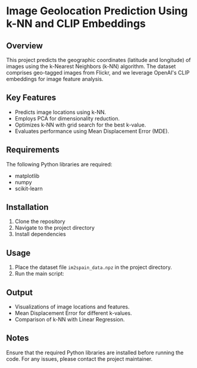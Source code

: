 # Image Geolocation Prediction Using k-NN and CLIP Embeddings

## Overview
This project predicts the geographic coordinates (latitude and longitude) of images using the k-Nearest Neighbors (k-NN) algorithm. The dataset comprises geo-tagged images from Flickr, and we leverage OpenAI's CLIP embeddings for image feature analysis.

## Key Features
- Predicts image locations using k-NN.
- Employs PCA for dimensionality reduction.
- Optimizes k-NN with grid search for the best k-value.
- Evaluates performance using Mean Displacement Error (MDE).

## Requirements
The following Python libraries are required:
- matplotlib
- numpy
- scikit-learn

## Installation
1. Clone the repository
2. Navigate to the project directory
3. Install dependencies

## Usage
1. Place the dataset file `im2spain_data.npz` in the project directory.
2. Run the main script:


## Output
- Visualizations of image locations and features.
- Mean Displacement Error for different k-values.
- Comparison of k-NN with Linear Regression.

## Notes
Ensure that the required Python libraries are installed before running the code. For any issues, please contact the project maintainer.
